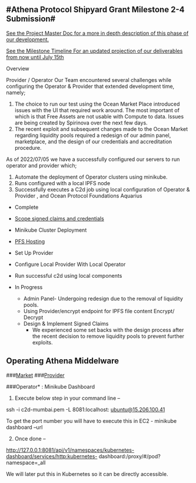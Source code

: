 #Athena Protocol Shipyard Grant Milestone 2-4 Submission#
---



[See the Project Master Doc for a more in depth description of this phase of our development.](https://docs.google.com/document/d/1x0ZD3mcTe9pJD9TnN0ufBMbk5Zj9ZTatD5TTlHJj6ns/edit?usp=sharing)

[See the Milestone Timeline For an updated projection of our deliverables from now until July 15th ](https://docs.google.com/spreadsheets/d/1VQMLs-ONgZZUVKIQaUMwMlbsIjY73pPVB-AxtxIiIow/edit?usp=sharing)

Overview

Provider / Operator 
Our Team encountered several challenges while configuring the Operator & Provider that extended development time, namely;

1. The choice to run our test using the Ocean Market Place introduced issues with the UI that required work around. The most important of which is that Free Assets are not usable with Compute to data. Issues are being created by Spirinova over the next few days.
2. The recent exploit and subsequent changes made to the Ocean Market regarding liquidity pools required a redesign of our admin panel, marketplace, and the design of our credentials and accreditation procedure.

As of 2022/07/05 we have a successfully configured our servers to run operator and provider which;

1. Automate the deployment of Operator clusters using minikube. 
2. Runs configured with a local IPFS node
3. Successfully executes a C2d job using local configuration of Operator & Provider , and Ocean Protocol Foundations Aquarius 

* Complete
 * [Scope signed claims and credentials](https://docs.google.com/document/d/1Qw80dr4oZY4Mr6omlCsfPwbcSgHVO82jUCq3A_ZMGuo/edit?usp=sharing)
 * Minikube Cluster Deployment
 * [PFS Hosting](http://15.206.100.41:5001/webui)
 * Set Up Provider
 * Configure Local Provider With Local Operator 
 * Run successful c2d using local components
    
* In Progress
  * Admin Panel- Undergoing redesign due to the removal of liquidity pools. 
  * Using Provider/encrypt endpoint for IPFS file content Encrypt/ Decrypt 
  * Design & Implement Signed Claims
    * We experienced some set backs with the design process after the recent decision to remove liquidity pools to prevent further exploits. 


## Operating Athena Middelware 


###[Market](http://15.206.100.41:8000/)
###[Provider](http://15.206.100.41:8030/)

###Operator* : Minikube Dashboard

1. Execute below step in your command line –

ssh -i c2d-mumbai.pem -L 8081:localhost:<port> ubuntu@15.206.100.41

To get the port number you will have to execute this in EC2 -
minikube dashboard –url

2. Once done –

http://127.0.0.1:8081/api/v1/namespaces/kubernetes-dashboard/services/http:kubernetes-
dashboard:/proxy/#/pod?namespace=_all

We will later put this in Kubernetes so it can be directly accessible.




